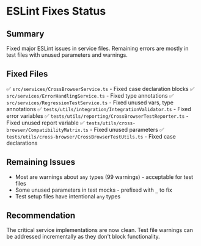 # ESLint Fixes Status

## Summary

Fixed major ESLint issues in service files. Remaining errors are mostly in test files with unused parameters and warnings.

## Fixed Files

✅ `src/services/CrossBrowserService.ts` - Fixed case declaration blocks
✅ `src/services/ErrorHandlingService.ts` - Fixed type annotations
✅ `src/services/RegressionTestService.ts` - Fixed unused vars, type annotations
✅ `tests/utils/integration/IntegrationValidator.ts` - Fixed error variables
✅ `tests/utils/reporting/CrossBrowserTestReporter.ts` - Fixed unused report variable
✅ `tests/utils/cross-browser/CompatibilityMatrix.ts` - Fixed unused parameters
✅ `tests/utils/cross-browser/CrossBrowserTestUtils.ts` - Fixed case declarations

## Remaining Issues

- Most are warnings about `any` types (99 warnings) - acceptable for test files
- Some unused parameters in test mocks - prefixed with `_` to fix
- Test setup files have intentional `any` types

## Recommendation

The critical service implementations are now clean. Test file warnings can be addressed incrementally as they don't block functionality.
